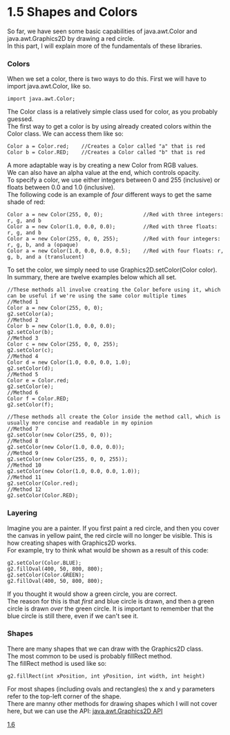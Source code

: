 # 1.5 Shapes and Colors

So far, we have seen some basic capabilities of java.awt.Color and java.awt.Graphics2D by drawing a red circle.  
In this part, I will explain more of the fundamentals of these libraries.

### Colors

When we set a color, there is two ways to do this. First we will have to import java.awt.Color, like so.

    import java.awt.Color;
   
The Color class is a relatively simple class used for color, as you probably guessed.  
The first way to get a color is by using already created colors within the Color class.
We can access them like so:
    
    Color a = Color.red;    //Creates a Color called "a" that is red
    Color b = Color.RED;    //Creates a Color called "b" that is red
    
A more adaptable way is by creating a new Color from RGB values.  
We can also have an alpha value at the end, which controls opacity.  
To specify a color, we use either integers between 0 and 255 (inclusive) or floats between 0.0 and 1.0 (inclusive).  
The following code is an example of *four* different ways to get the same shade of red:

    Color a = new Color(255, 0, 0);             //Red with three integers: r, g, and b
    Color a = new Color(1.0, 0.0, 0.0);         //Red with three floats: r, g, and b
    Color a = new Color(255, 0, 0, 255);        //Red with four integers: r, g, b, and a (opaque)
    Color a = new Color(1.0, 0.0, 0.0, 0.5);    //Red with four floats: r, g, b, and a (translucent)
    
To set the color, we simply need to use Graphics2D.setColor(Color color).  
In summary, there are twelve examples below which all set.  
    
    //These methods all involve creating the Color before using it, which can be useful if we're using the same color multiple times
    //Method 1
    Color a = new Color(255, 0, 0);
    g2.setColor(a);
    //Method 2
    Color b = new Color(1.0, 0.0, 0.0);
    g2.setColor(b);
    //Method 3
    Color c = new Color(255, 0, 0, 255);
    g2.setColor(c);
    //Method 4
    Color d = new Color(1.0, 0.0, 0.0, 1.0);
    g2.setColor(d);
    //Method 5
    Color e = Color.red;
    g2.setColor(e);
    //Method 6
    Color f = Color.RED;
    g2.setColor(f);
    
    //These methods all create the Color inside the method call, which is usually more concise and readable in my opinion
    //Method 7
    g2.setColor(new Color(255, 0, 0));
    //Method 8
    g2.setColor(new Color(1.0, 0.0, 0.0));
    //Method 9
    g2.setColor(new Color(255, 0, 0, 255));
    //Method 10
    g2.setColor(new Color(1.0, 0.0, 0.0, 1.0));
    //Method 11
    g2.setColor(Color.red);
    //Method 12
    g2.setColor(Color.RED);
    

### Layering
Imagine you are a painter. If you first paint a red circle, and then you cover the canvas in yellow paint, the red circle will no longer be visible. This is how creating shapes with Graphics2D works.  
For example, try to think what would be shown as a result of this code:
    
    g2.setColor(Color.BLUE);
    g2.fillOval(400, 50, 800, 800);
    g2.setColor(Color.GREEN);
    g2.fillOval(400, 50, 800, 800);
    
If you thought it would show a green circle, you are correct.  
The reason for this is that *first* and blue circle is drawn, and then a green circle is drawn *over* the green circle. It is important to remember that the blue circle is still there, even if we can't see it.  
    
### Shapes

There are many shapes that we can draw with the Graphics2D class.  
The most common to be used is probably fillRect method.  
The fillRect method is used like so:
    
    g2.fillRect(int xPosition, int yPosition, int width, int height)
    
For most shapes (including ovals and rectangles) the x and y parameters refer to the top-left corner of the shape.  
There are manny other methods for drawing shapes which I will not cover here, but we can use the API: [java.awt.Graphics2D API](https://docs.oracle.com/javase/7/docs/api/java/awt/Graphics2D.html)

[1.6](https://github.com/Motirock/An-Introduction-To-Java-Graphics/tree/main/Part%201/1.6)
